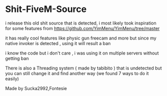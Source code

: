 # Shit-FiveM-Source
i release this old shit source that is detected, 
i most likely took inspiration for some features from https://github.com/YimMenu/YimMenu/tree/master

it has really cool features like physic gun freecam and more but since my native invoker is detected , using it will result a ban

i know the code but i don't care , i was using it on multiple servers without getting ban 

There is also a Threading system ( made by tabibito ) that is undetected but you can still change it and find another way (we found 7 ways to do it easily)

Made by Sucka2992,Fontesie
